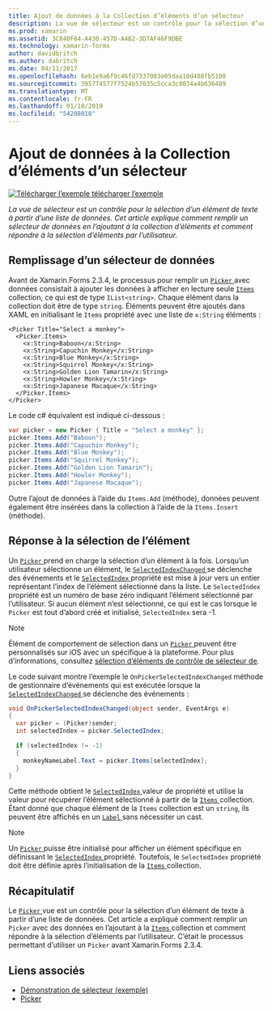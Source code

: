 ```yaml
---
title: Ajout de données à la Collection d’éléments d’un sélecteur
description: La vue de sélecteur est un contrôle pour la sélection d’un élément de texte à partir d’une liste de données. Cet article explique comment remplir un sélecteur de données en l’ajoutant à la collection d’éléments et comment répondre à la sélection d’éléments par l’utilisateur.
ms.prod: xamarin
ms.assetid: 3C840F64-A430-457D-A4B2-3D7AF46F9DBE
ms.technology: xamarin-forms
author: davidbritch
ms.author: dabritch
ms.date: 04/11/2017
ms.openlocfilehash: 6eb1e9a6f9c46fd7337003e05daa10d408fb5108
ms.sourcegitcommit: 395774577f7524b57035c5cca3c9034a4b636489
ms.translationtype: MT
ms.contentlocale: fr-FR
ms.lasthandoff: 01/10/2019
ms.locfileid: "54208010"
---
```

# <a name="adding-data-to-a-pickers-items-collection"></a>Ajout de données à la Collection d’éléments d’un sélecteur

[![Télécharger l’exemple](~/media/shared/download.png) télécharger l’exemple](https://developer.xamarin.com/samples/xamarin-forms/UserInterface/PickerDemo/)

_La vue de sélecteur est un contrôle pour la sélection d’un élément de texte à partir d’une liste de données. Cet article explique comment remplir un sélecteur de données en l’ajoutant à la collection d’éléments et comment répondre à la sélection d’éléments par l’utilisateur._

## <a name="populating-a-picker-with-data"></a>Remplissage d’un sélecteur de données

Avant de Xamarin.Forms 2.3.4, le processus pour remplir un [ `Picker` ](xref:Xamarin.Forms.Picker) avec données consistait à ajouter les données à afficher en lecture seule [ `Items` ](xref:Xamarin.Forms.Picker.Items) collection, ce qui est de type `IList<string>`. Chaque élément dans la collection doit être de type `string`. Éléments peuvent être ajoutés dans XAML en initialisant le `Items` propriété avec une liste de `x:String` éléments :

```xaml
<Picker Title="Select a monkey">
  <Picker.Items>
    <x:String>Baboon</x:String>
    <x:String>Capuchin Monkey</x:String>
    <x:String>Blue Monkey</x:String>
    <x:String>Squirrel Monkey</x:String>
    <x:String>Golden Lion Tamarin</x:String>
    <x:String>Howler Monkey</x:String>
    <x:String>Japanese Macaque</x:String>
  </Picker.Items>
</Picker>
```

Le code c# équivalent est indiqué ci-dessous :

```csharp
var picker = new Picker { Title = "Select a monkey" };
picker.Items.Add("Baboon");
picker.Items.Add("Capuchin Monkey");
picker.Items.Add("Blue Monkey");
picker.Items.Add("Squirrel Monkey");
picker.Items.Add("Golden Lion Tamarin");
picker.Items.Add("Howler Monkey");
picker.Items.Add("Japanese Macaque");
```

Outre l’ajout de données à l’aide du `Items.Add` (méthode), données peuvent également être insérées dans la collection à l’aide de la `Items.Insert` (méthode).

## <a name="responding-to-item-selection"></a>Réponse à la sélection de l’élément

Un [ `Picker` ](xref:Xamarin.Forms.Picker) prend en charge la sélection d’un élément à la fois. Lorsqu’un utilisateur sélectionne un élément, le [ `SelectedIndexChanged` ](xref:Xamarin.Forms.Picker.SelectedIndexChanged) se déclenche des événements et le [ `SelectedIndex` ](xref:Xamarin.Forms.Picker.SelectedIndex) propriété est mise à jour vers un entier représentant l’index de l’élément sélectionné dans la liste. Le `SelectedIndex` propriété est un numéro de base zéro indiquant l’élément sélectionné par l’utilisateur. Si aucun élément n’est sélectionné, ce qui est le cas lorsque le `Picker` est tout d’abord créé et initialisé, `SelectedIndex` sera -1.

> [!NOTE]
> Élément de comportement de sélection dans un [ `Picker` ](xref:Xamarin.Forms.Picker) peuvent être personnalisés sur iOS avec un spécifique à la plateforme. Pour plus d’informations, consultez [sélection d’éléments de contrôle de sélecteur de](~/xamarin-forms/platform/ios/picker-selection.md).

Le code suivant montre l’exemple le `OnPickerSelectedIndexChanged` méthode de gestionnaire d’événements qui est exécutée lorsque la [ `SelectedIndexChanged` ](xref:Xamarin.Forms.Picker.SelectedIndexChanged) se déclenche des événements :

```csharp
void OnPickerSelectedIndexChanged(object sender, EventArgs e)
{
  var picker = (Picker)sender;
  int selectedIndex = picker.SelectedIndex;

  if (selectedIndex != -1)
  {
    monkeyNameLabel.Text = picker.Items[selectedIndex];
  }
}
```

Cette méthode obtient le [ `SelectedIndex` ](xref:Xamarin.Forms.Picker.SelectedIndex) valeur de propriété et utilise la valeur pour récupérer l’élément sélectionné à partir de la [ `Items` ](xref:Xamarin.Forms.Picker.Items) collection. Étant donné que chaque élément de la `Items` collection est un `string`, ils peuvent être affichés en un [ `Label` ](xref:Xamarin.Forms.Label) sans nécessiter un cast.

> [!NOTE]
> Un [ `Picker` ](xref:Xamarin.Forms.Picker) puisse être initialisé pour afficher un élément spécifique en définissant le [ `SelectedIndex` ](xref:Xamarin.Forms.Picker.SelectedIndex) propriété. Toutefois, le `SelectedIndex` propriété doit être définie après l’initialisation de la [ `Items` ](xref:Xamarin.Forms.Picker.Items) collection.

## <a name="summary"></a>Récapitulatif

Le [ `Picker` ](xref:Xamarin.Forms.Picker) vue est un contrôle pour la sélection d’un élément de texte à partir d’une liste de données. Cet article a expliqué comment remplir un `Picker` avec des données en l’ajoutant à la [ `Items` ](xref:Xamarin.Forms.Picker.Items) collection et comment répondre à la sélection d’éléments par l’utilisateur. C’était le processus permettant d’utiliser un `Picker` avant Xamarin.Forms 2.3.4.


## <a name="related-links"></a>Liens associés

- [Démonstration de sélecteur (exemple)](https://developer.xamarin.com/samples/xamarin-forms/UserInterface/PickerDemo/)
- [Picker](xref:Xamarin.Forms.Picker)

